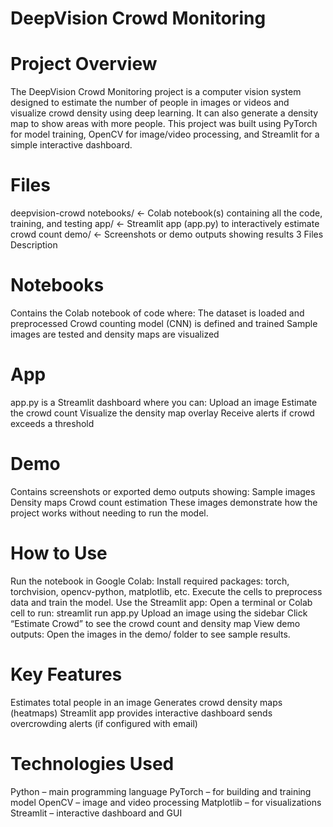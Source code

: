 # DeepVision Crowd Monitoring
  # Project Overview

The DeepVision Crowd Monitoring project is a computer vision system designed to estimate the number of people in images or videos and visualize crowd density using deep learning. It can also generate a density map to show areas with more people.
This project was built using PyTorch for model training, OpenCV for image/video processing, and Streamlit for a simple interactive dashboard.

# Files 
deepvision-crowd
 notebooks/     ← Colab notebook(s) containing all the code, training, and testing
 app/           ← Streamlit app (app.py) to interactively estimate crowd count
 demo/          ← Screenshots or demo outputs showing results
3 Files Description
# Notebooks
Contains the Colab notebook of code where:
The dataset is loaded and preprocessed
Crowd counting model (CNN) is defined and trained
Sample images are tested and density maps are visualized
# App
app.py is a Streamlit dashboard where you can:
Upload an image
Estimate the crowd count
Visualize the density map overlay
Receive alerts if crowd exceeds a threshold
# Demo
Contains screenshots or exported demo outputs showing:
Sample images
Density maps
Crowd count estimation
These images demonstrate how the project works without needing to run the model.
# How to Use
Run the notebook in Google Colab:
 Install required packages: torch, torchvision, opencv-python, matplotlib, etc.
 Execute the cells to preprocess data and train the model.
Use the Streamlit app:
 Open a terminal or Colab cell to run:
streamlit run app.py
 Upload an image using the sidebar
 Click “Estimate Crowd” to see the crowd count and density map
View demo outputs:
Open the images in the demo/ folder to see sample results.
# Key Features
 Estimates total people in an image
 Generates crowd density maps (heatmaps)
 Streamlit app provides interactive dashboard
 sends overcrowding alerts (if configured with email)
# Technologies Used
 Python – main programming language
 PyTorch – for building and training model
 OpenCV – image and video processing
 Matplotlib – for visualizations
 Streamlit – interactive dashboard and GUI
